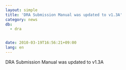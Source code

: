```yaml
---
layout: simple
title: 'DRA Submission Manual was updated to v1.3A'
category: news
db:
  - dra


date: 2010-03-19T16:56:21+09:00
lang: en
---
```


DRA Submission Manual was updated to v1.3A
